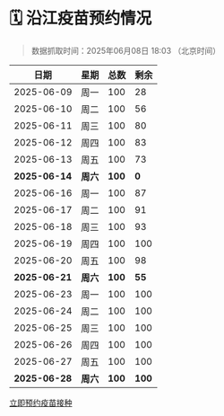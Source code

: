 # 🗓️ 沿江疫苗预约情况

> 数据抓取时间：2025年06月08日 18:03 （北京时间）

| 日期 | 星期 | 总数 | 剩余 |
|------|------|------|------|
| 2025-06-09 | 周一 | 100 | 28 |
| 2025-06-10 | 周二 | 100 | 56 |
| 2025-06-11 | 周三 | 100 | 80 |
| 2025-06-12 | 周四 | 100 | 83 |
| 2025-06-13 | 周五 | 100 | 73 |
| **2025-06-14** | **周六** | **100** | **0** |
| 2025-06-16 | 周一 | 100 | 87 |
| 2025-06-17 | 周二 | 100 | 91 |
| 2025-06-18 | 周三 | 100 | 93 |
| 2025-06-19 | 周四 | 100 | 100 |
| 2025-06-20 | 周五 | 100 | 98 |
| **2025-06-21** | **周六** | **100** | **55** |
| 2025-06-23 | 周一 | 100 | 100 |
| 2025-06-24 | 周二 | 100 | 100 |
| 2025-06-25 | 周三 | 100 | 100 |
| 2025-06-26 | 周四 | 100 | 100 |
| 2025-06-27 | 周五 | 100 | 100 |
| **2025-06-28** | **周六** | **100** | **100** |


<div class="button-container">
<a class="btn" href="http://yfzweb.ishequ.net/#/login" target="_blank">立即预约疫苗接种</a>
</div>
